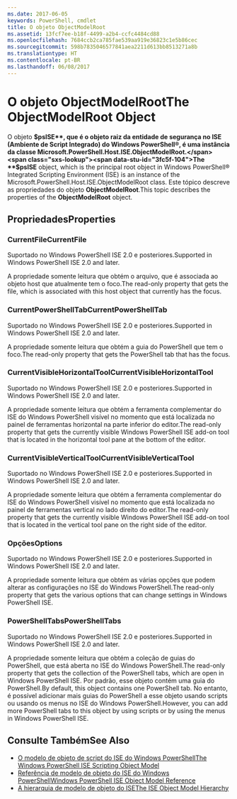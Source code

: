 ```yaml
---
ms.date: 2017-06-05
keywords: PowerShell, cmdlet
title: O objeto ObjectModelRoot
ms.assetid: 13fcf7ee-b18f-4499-a2b4-ccfc4484cd88
ms.openlocfilehash: 7684ccb2ca785fae539aa919e36823c1e5b86cec
ms.sourcegitcommit: 598b7835046577841aea2211d613bb8513271a8b
ms.translationtype: HT
ms.contentlocale: pt-BR
ms.lasthandoff: 06/08/2017
---
```

# <a name="the-objectmodelroot-object"></a><span data-ttu-id="3fc5f-103">O objeto ObjectModelRoot</span><span class="sxs-lookup"><span data-stu-id="3fc5f-103">The ObjectModelRoot Object</span></span>
  <span data-ttu-id="3fc5f-104">O objeto **$psISE**, que é o objeto raiz da entidade de segurança no ISE (Ambiente de Script Integrado) do Windows PowerShell®, é uma instância da classe Microsoft.PowerShell.Host.ISE.ObjectModelRoot.</span><span class="sxs-lookup"><span data-stu-id="3fc5f-104">The **$psISE** object, which is the principal root object in Windows PowerShell® Integrated Scripting Environment (ISE) is an instance of the Microsoft.PowerShell.Host.ISE.ObjectModelRoot class.</span></span> <span data-ttu-id="3fc5f-105">Este tópico descreve as propriedades do objeto **ObjectModelRoot**.</span><span class="sxs-lookup"><span data-stu-id="3fc5f-105">This topic describes the properties of the **ObjectModelRoot** object.</span></span>

## <a name="properties"></a><span data-ttu-id="3fc5f-106">Propriedades</span><span class="sxs-lookup"><span data-stu-id="3fc5f-106">Properties</span></span>

### <a name="currentfile"></a><span data-ttu-id="3fc5f-107">CurrentFile</span><span class="sxs-lookup"><span data-stu-id="3fc5f-107">CurrentFile</span></span>
  <span data-ttu-id="3fc5f-108">Suportado no Windows PowerShell ISE 2.0 e posteriores.</span><span class="sxs-lookup"><span data-stu-id="3fc5f-108">Supported in Windows PowerShell ISE 2.0 and later.</span></span> 

 <span data-ttu-id="3fc5f-109">A propriedade somente leitura que obtém o arquivo, que é associada ao objeto host que atualmente tem o foco.</span><span class="sxs-lookup"><span data-stu-id="3fc5f-109">The read-only property that gets the file, which is associated with this host object that currently has the focus.</span></span>

### <a name="currentpowershelltab"></a><span data-ttu-id="3fc5f-110">CurrentPowerShellTab</span><span class="sxs-lookup"><span data-stu-id="3fc5f-110">CurrentPowerShellTab</span></span>
  <span data-ttu-id="3fc5f-111">Suportado no Windows PowerShell ISE 2.0 e posteriores.</span><span class="sxs-lookup"><span data-stu-id="3fc5f-111">Supported in Windows PowerShell ISE 2.0 and later.</span></span> 

 <span data-ttu-id="3fc5f-112">A propriedade somente leitura que obtém a guia do PowerShell que tem o foco.</span><span class="sxs-lookup"><span data-stu-id="3fc5f-112">The read-only property that gets the PowerShell tab that has the focus.</span></span>

### <a name="currentvisiblehorizontaltool"></a><span data-ttu-id="3fc5f-113">CurrentVisibleHorizontalTool</span><span class="sxs-lookup"><span data-stu-id="3fc5f-113">CurrentVisibleHorizontalTool</span></span>
  <span data-ttu-id="3fc5f-114">Suportado no Windows PowerShell ISE 2.0 e posteriores.</span><span class="sxs-lookup"><span data-stu-id="3fc5f-114">Supported in Windows PowerShell ISE 2.0 and later.</span></span> 

 <span data-ttu-id="3fc5f-115">A propriedade somente leitura que obtém a ferramenta complementar do ISE do Windows PowerShell visível no momento que está localizada no painel de ferramentas horizontal na parte inferior do editor.</span><span class="sxs-lookup"><span data-stu-id="3fc5f-115">The read-only property that gets the currently visible Windows PowerShell ISE add-on tool that is located in the horizontal tool pane at the bottom of the editor.</span></span>

### <a name="currentvisibleverticaltool"></a><span data-ttu-id="3fc5f-116">CurrentVisibleVerticalTool</span><span class="sxs-lookup"><span data-stu-id="3fc5f-116">CurrentVisibleVerticalTool</span></span>
  <span data-ttu-id="3fc5f-117">Suportado no Windows PowerShell ISE 2.0 e posteriores.</span><span class="sxs-lookup"><span data-stu-id="3fc5f-117">Supported in Windows PowerShell ISE 2.0 and later.</span></span> 

 <span data-ttu-id="3fc5f-118">A propriedade somente leitura que obtém a ferramenta complementar do ISE do Windows PowerShell visível no momento que está localizada no painel de ferramentas vertical no lado direito do editor.</span><span class="sxs-lookup"><span data-stu-id="3fc5f-118">The read-only property that gets the currently visible Windows PowerShell ISE add-on tool that is located in the vertical tool pane on the right side of the editor.</span></span>

### <a name="options"></a><span data-ttu-id="3fc5f-119">Opções</span><span class="sxs-lookup"><span data-stu-id="3fc5f-119">Options</span></span>
  <span data-ttu-id="3fc5f-120">Suportado no Windows PowerShell ISE 2.0 e posteriores.</span><span class="sxs-lookup"><span data-stu-id="3fc5f-120">Supported in Windows PowerShell ISE 2.0 and later.</span></span> 

 <span data-ttu-id="3fc5f-121">A propriedade somente leitura que obtém as várias opções que podem alterar as configurações no ISE do Windows PowerShell.</span><span class="sxs-lookup"><span data-stu-id="3fc5f-121">The read-only property that gets the various options that can change settings in Windows PowerShell ISE.</span></span>

### <a name="powershelltabs"></a><span data-ttu-id="3fc5f-122">PowerShellTabs</span><span class="sxs-lookup"><span data-stu-id="3fc5f-122">PowerShellTabs</span></span>
  <span data-ttu-id="3fc5f-123">Suportado no Windows PowerShell ISE 2.0 e posteriores.</span><span class="sxs-lookup"><span data-stu-id="3fc5f-123">Supported in Windows PowerShell ISE 2.0 and later.</span></span> 

 <span data-ttu-id="3fc5f-124">A propriedade somente leitura que obtém a coleção de guias do PowerShell, que está aberta no ISE do Windows PowerShell.</span><span class="sxs-lookup"><span data-stu-id="3fc5f-124">The read-only property that gets the collection of the PowerShell tabs, which are open in Windows PowerShell ISE.</span></span> <span data-ttu-id="3fc5f-125">Por padrão, esse objeto contém uma guia do PowerShell.</span><span class="sxs-lookup"><span data-stu-id="3fc5f-125">By default, this object contains one PowerShell tab.</span></span> <span data-ttu-id="3fc5f-126">No entanto, é possível adicionar mais guias do PowerShell a esse objeto usando scripts ou usando os menus no ISE do Windows PowerShell.</span><span class="sxs-lookup"><span data-stu-id="3fc5f-126">However, you can add more PowerShell tabs to this object by using scripts or by using the menus in Windows PowerShell ISE.</span></span>

## <a name="see-also"></a><span data-ttu-id="3fc5f-127">Consulte Também</span><span class="sxs-lookup"><span data-stu-id="3fc5f-127">See Also</span></span>
- [<span data-ttu-id="3fc5f-128">O modelo de objeto de script do ISE do Windows PowerShell</span><span class="sxs-lookup"><span data-stu-id="3fc5f-128">The Windows PowerShell ISE Scripting Object Model</span></span>](The-Windows-PowerShell-ISE-Scripting-Object-Model.md) 
- [<span data-ttu-id="3fc5f-129">Referência de modelo de objeto do ISE do Windows PowerShell</span><span class="sxs-lookup"><span data-stu-id="3fc5f-129">Windows PowerShell ISE Object Model Reference</span></span>](Windows-PowerShell-ISE-Object-Model-Reference.md) 
- [<span data-ttu-id="3fc5f-130">A hierarquia de modelo de objeto do ISE</span><span class="sxs-lookup"><span data-stu-id="3fc5f-130">The ISE Object Model Hierarchy</span></span>](The-ISE-Object-Model-Hierarchy.md)

  
